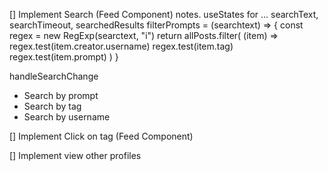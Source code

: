 [] Implement Search (Feed Component)
notes. useStates for ... searchText, searchTimeout, searchedResults
filterPrompts = (searchtext) => {
const regex = new RegExp(searctext, "i")
return allPosts.filter(
(item) =>
regex.test(item.creator.username)
regex.test(item.tag)
regex.test(item.prompt)
)
}

handleSearchChange

- Search by prompt
- Search by tag
- Search by username

[] Implement Click on tag (Feed Component)

[] Implement view other profiles

